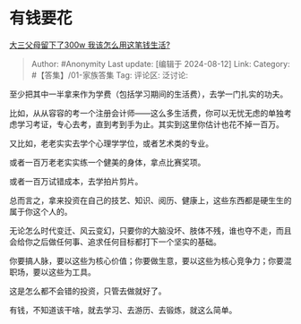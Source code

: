# 有钱要花
[大三父母留下了300w 我该怎么用这笔钱生活?](https://www.zhihu.com/question/648479845/answer/3592380539)

> Author: #Anonymity
> Last update: [编辑于 2024-08-12]
> Link:
> Category: #【答集】/01-家族答集 
> Tag: 
> 评论区:
> 泛讨论:

至少把其中一半拿来作为学费（包括学习期间的生活费），去学一门扎实的功夫。

比如，从从容容的考一个注册会计师——这么多生活费，你可以无忧无虑的单独考虑学习考证，专心去考，直到考到手为止。其实到这里你估计也花不掉一百万。

又比如，老老实实去学个心理学学位，或者艺术类的专业。

或者一百万老老实实练一个健美的身体，拿点比赛奖项。

或者一百万试错成本，去学拍片剪片。

总而言之，拿来投资在自己的技艺、知识、阅历、健康上，这些东西都是硬生生的属于你这个人的。

无论怎么时代变迁、风云变幻，只要你的大脑没坏、肢体不残，谁也夺不走，而且会给你之后做任何事、追求任何目标都打下一个坚实的基础。

你要搞人脉，要以这些为核心价值；你要做生意，要以这些为核心竞争力；你要混职场，要以这些为工具。

这是怎么都不会错的投资，只管去做就好了。

有钱，不知道该干啥，就去学习、去游历、去锻炼，就这么简单。